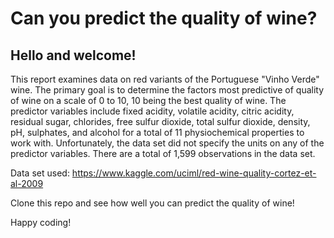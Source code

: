 # Can you predict the quality of wine?

## Hello and welcome!  
This report examines data on red variants of the Portuguese "Vinho Verde" wine. The primary goal is to determine the factors most predictive of quality of wine on a scale of 0 to 10, 10 being the best quality of wine. The predictor variables include fixed acidity, volatile acidity, citric acidity, residual sugar, chlorides, free sulfur dioxide, total sulfur dioxide, density, pH, sulphates, and alcohol for a total of 11 physiochemical properties to work with. Unfortunately, the data set did not specify the units on any of the predictor variables. There are a total of 1,599 observations in the data set.

Data set used: https://www.kaggle.com/uciml/red-wine-quality-cortez-et-al-2009

Clone this repo and see how well you can predict the quality of wine!

Happy coding!
